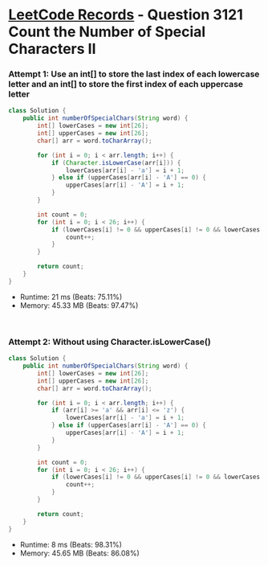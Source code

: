 # [LeetCode Records](../../README.md) - Question 3121 Count the Number of Special Characters II

### Attempt 1: Use an int[] to store the last index of each lowercase letter and an int[] to store the first index of each uppercase letter
```java
class Solution {
    public int numberOfSpecialChars(String word) {
        int[] lowerCases = new int[26];
        int[] upperCases = new int[26];
        char[] arr = word.toCharArray();

        for (int i = 0; i < arr.length; i++) {
            if (Character.isLowerCase(arr[i])) {
                lowerCases[arr[i] - 'a'] = i + 1;
            } else if (upperCases[arr[i] - 'A'] == 0) {
                upperCases[arr[i] - 'A'] = i + 1;
            }
        }

        int count = 0;
        for (int i = 0; i < 26; i++) {
            if (lowerCases[i] != 0 && upperCases[i] != 0 && lowerCases[i] < upperCases[i]) {
                count++;
            }
        }

        return count;
    }
}
```
- Runtime: 21 ms (Beats: 75.11%)
- Memory: 45.33 MB (Beats: 97.47%)

<br>

### Attempt 2: Without using Character.isLowerCase()
```java
class Solution {
    public int numberOfSpecialChars(String word) {
        int[] lowerCases = new int[26];
        int[] upperCases = new int[26];
        char[] arr = word.toCharArray();

        for (int i = 0; i < arr.length; i++) {
            if (arr[i] >= 'a' && arr[i] <= 'z') {
                lowerCases[arr[i] - 'a'] = i + 1;
            } else if (upperCases[arr[i] - 'A'] == 0) {
                upperCases[arr[i] - 'A'] = i + 1;
            }
        }

        int count = 0;
        for (int i = 0; i < 26; i++) {
            if (lowerCases[i] != 0 && upperCases[i] != 0 && lowerCases[i] < upperCases[i]) {
                count++;
            }
        }

        return count;
    }
}
```
- Runtime: 8 ms (Beats: 98.31%)
- Memory: 45.65 MB (Beats: 86.08%)

<br>
